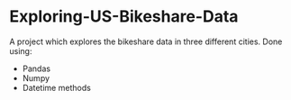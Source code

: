 # Exploring-US-Bikeshare-Data
A project which explores the bikeshare data in three different cities.
Done using:
  - Pandas
  - Numpy
  - Datetime methods
